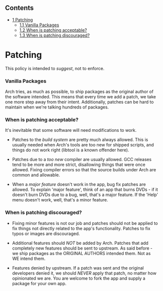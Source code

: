 ## Contents

*   [1 Patching](#Patching)
    *   [1.1 Vanilla Packages](#Vanilla_Packages)
    *   [1.2 When is patching acceptable?](#When_is_patching_acceptable.3F)
    *   [1.3 When is patching discouraged?](#When_is_patching_discouraged.3F)

# Patching

This policy is intended to *suggest*, not to enforce.

### Vanilla Packages

Arch tries, as much as possible, to ship packages as the original author of the software intended. This means that every time we add a patch, we take one more step away from their intent. Additionally, patches can be hard to maintain when we're talking hundreds of packages.

### When is patching acceptable?

It's inevitable that some software will need modifications to work.

*   Patches to the *build system* are pretty much always allowed. This is usually needed when Arch's tools are too new for shipped scripts, and things do not work right (libtool is a known offender here).

*   Patches due to a *too new* compiler are usually allowed. GCC releases tend to be more and more strict, disallowing things that were once allowed. Fixing compiler errors so that the source builds under Arch are common and allowable.

*   When a *major feature* doesn't work in the app, bug fix patches are allowed. To explain 'major feature', think of an app that burns DVDs - if it doesn't burn DVDs due to a bug, well, that's a major feature. If the 'Help' menu doesn't work, well, that's a minor feature.

### When is patching discouraged?

*   Fixing minor features is not our job and patches should not be applied to fix things not directly related to the app's functionality. Patches to fix typos or images are discouraged.

*   Additional features should *NOT* be added by Arch. Patches that add completely new features should be sent to upstream. As said before - we ship packages as the ORIGINAL AUTHORS intended them. Not as WE intend them.

*   Features denied by upstream. If a patch was sent and the original developers denied it, we should *NEVER* apply that patch, no matter how opinionated we are. You are welcome to fork the app and supply a package for your own app.